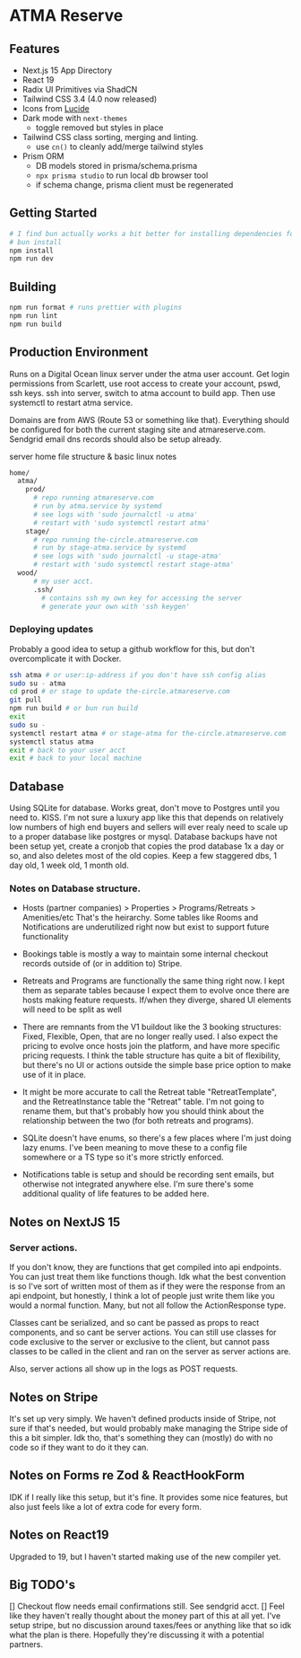 # ATMA Reserve

## Features

- Next.js 15 App Directory
- React 19
- Radix UI Primitives via ShadCN
- Tailwind CSS 3.4 (4.0 now released)
- Icons from [Lucide](https://lucide.dev)
- Dark mode with `next-themes`
  - toggle removed but styles in place
- Tailwind CSS class sorting, merging and linting.
  - use `cn()` to cleanly add/merge tailwind styles
- Prism ORM
  - DB models stored in prisma/schema.prisma
  - `npx prisma studio` to run local db browser tool
  - if schema change, prisma client must be regenerated

## Getting Started

```bash
# I find bun actually works a bit better for installing dependencies for React19
# bun install
npm install
npm run dev
```

## Building

```bash
npm run format # runs prettier with plugins
npm run lint
npm run build
```

## Production Environment

Runs on a Digital Ocean linux server under the atma user account. Get login
permissions from Scarlett, use root access to create your account, pswd, ssh keys.
ssh into server, switch to atma account to build app. Then use systemctl to restart
atma service.

Domains are from AWS (Route 53 or something like that). Everything should be
configured for both the current staging site and atmareserve.com. Sendgrid email
dns records should also be setup already.

server home file structure & basic linux notes

```Bash
home/
  atma/
    prod/
      # repo running atmareserve.com
      # run by atma.service by systemd
      # see logs with 'sudo journalctl -u atma'
      # restart with 'sudo systemctl restart atma'
    stage/
      # repo running the-circle.atmareserve.com
      # run by stage-atma.service by systemd
      # see logs with 'sudo journalctl -u stage-atma'
      # restart with 'sudo systemctl restart stage-atma'
  wood/
      # my user acct.
      .ssh/
        # contains ssh my own key for accessing the server
        # generate your own with 'ssh keygen'
```

### Deploying updates

Probably a good idea to setup a github workflow for this, but don't overcomplicate
it with Docker.

```Bash
ssh atma # or user:ip-address if you don't have ssh config alias
sudo su - atma
cd prod # or stage to update the-circle.atmareserve.com
git pull
npm run build # or bun run build
exit
sudo su -
systemctl restart atma # or stage-atma for the-circle.atmareserve.com
systemctl status atma
exit # back to your user acct
exit # back to your local machine
```

## Database

Using SQLite for database. Works great, don't move to Postgres until you
need to. KISS. I'm not sure a luxury app like this that depends on relatively
low numbers of high end buyers and sellers will ever realy need to scale up to a
proper database like postgres or mysql. Database backups have not been setup yet,
create a cronjob that copies the prod database 1x a day or so, and also deletes
most of the old copies.
Keep a few staggered dbs, 1 day old, 1 week old, 1 month old.

### Notes on Database structure.

- Hosts (partner companies) > Properties > Programs/Retreats > Amenities/etc
  That's the heirarchy. Some tables like Rooms and Notifications are underutilized
  right now but exist to support future functionality

- Bookings table is mostly a way to maintain some internal checkout records
  outside of (or in addition to) Stripe.

- Retreats and Programs are functionally the same thing right now. I kept them
  as separate tables because I expect them to evolve once there are hosts making
  feature requests. If/when they diverge, shared UI elements will need to be split
  as well

- There are remnants from the V1 buildout like the 3 booking structures:
  Fixed, Flexible, Open, that are no longer really used. I also expect the pricing
  to evolve once hosts join the platform, and have more specific pricing requests.
  I think the table structure has quite a bit of flexibility, but there's no UI or
  actions outside the simple base price option to make use of it in place.

- It might be more accurate to call the Retreat table "RetreatTemplate", and the
  RetreatInstance table the "Retreat" table. I'm not going to rename them, but
  that's probably how you should think about the relationship between the two
  (for both retreats and programs).

- SQLite doesn't have enums, so there's a few places where I'm just doing lazy
  enums. I've been meaning to move these to a config file somewhere or a TS type
  so it's more strictly enforced.

- Notifications table is setup and should be recording sent emails, but otherwise
  not integrated anywhere else. I'm sure there's some additional quality of life
  features to be added here.

## Notes on NextJS 15

### Server actions.

If you don't know, they are functions that get compiled into api
endpoints. You can just treat them like functions though. Idk what the best
convention is so I've sort of written most of them as if they were the response
from an api endpoint, but honestly, I think a lot of people just write them like
you would a normal function. Many, but not all follow the ActionResponse type.

Classes cant be serialized, and so cant be passed as props to react components,
and so cant be server actions. You can still use classes for code exclusive to
the server or exclusive to the client, but cannot pass classes to be called
in the client and ran on the server as server actions are.

Also, server actions all show up in the logs as POST requests.

## Notes on Stripe

It's set up very simply. We haven't defined products inside of Stripe, not sure
if that's needed, but would probably make managing the Stripe side of this a bit
simpler. Idk tho, that's something they can (mostly) do with no code so if they
want to do it they can.

## Notes on Forms re Zod & ReactHookForm

IDK if I really like this setup, but it's fine. It provides some nice features,
but also just feels like a lot of extra code for every form.

## Notes on React19

Upgraded to 19, but I haven't started making use of the new compiler yet.

## Big TODO's

[] Checkout flow needs email confirmations still. See sendgrid acct.
[] Feel like they haven't really thought about the money part of this at all yet.
I've setup stripe, but no discussion around taxes/fees or anything like that so idk
what the plan is there. Hopefully they're discussing it with a potential partners.
